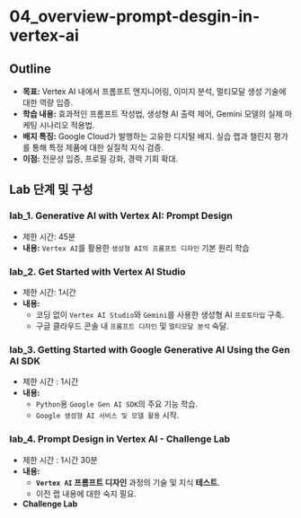 # 04_overview-prompt-desgin-in-vertex-ai

## Outline 
* **목표:** Vertex AI 내에서 프롬프트 엔지니어링, 이미지 분석, 멀티모달 생성 기술에 대한 역량 입증.  
* **학습 내용:** 효과적인 프롬프트 작성법, 생성형 AI 출력 제어, Gemini 모델의 실제 마케팅 시나리오 적용법.  
* **배지 특징:** Google Cloud가 발행하는 고유한 디지털 배지. 실습 랩과 챌린지 평가를 통해 특정 제품에 대한 실질적 지식 검증.  
* **이점:** 전문성 입증, 프로필 강화, 경력 기회 확대.

## Lab 단계 및 구성

### lab_1. Generative AI with Vertex AI: Prompt Design 
  * 제한 시간: 45분
  * **내용:** `Vertex AI`를 활용한 `생성형 AI의 프롬프트 디자인` 기본 원리 학습
  
### lab_2. Get Started with Vertex AI Studio
  * 제한 시간: 1시간  
  * **내용:** 
    * 코딩 없이 `Vertex AI Studio`와 `Gemini`를 사용한 생성형 AI `프로토타입` 구축. 
    * 구글 클라우드 콘솔 내 `프롬프트 디자인` 및 `멀티모달 분석` 숙달.  

### lab_3. Getting Started with Google Generative AI Using the Gen AI SDK
  * 제한 시간 : 1시간
  * **내용:** 
    * `Python`용 `Google Gen AI SDK`의 주요 기능 학습. 
    * `Google 생성형 AI 서비스 및 모델 활용` 시작.
    
### lab_4. Prompt Design in Vertex AI - Challenge Lab 
  * 제한 시간 : 1시간 30분
  * **내용:** 
    * **`Vertex AI` 프롬프트 디자인** 과정의 기술 및 지식 **테스트**. 
    * 이전 랩 내용에 대한 숙지 필요.
  * **Challenge Lab**